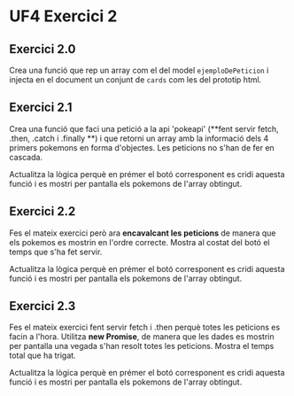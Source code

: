 # UF4 Exercici 2
## Exercici 2.0
Crea una funció que rep un array com el del model `ejemploDePeticion` i injecta en el document un conjunt de `cards` com les del prototip html.
## Exercici 2.1
Crea una funció que faci una petició a la api 'pokeapi' (**fent servir fetch, .then, .catch i .finally **) i que retorni un array amb la informació dels 4 primers pokemons en forma d'objectes. 
Les peticions no s'han de fer en cascada.

Actualitza la lògica perquè en prémer el botó corresponent es cridi aquesta funció i es mostri per pantalla els pokemons de l'array obtingut.


## Exercici 2.2
Fes el mateix exercici però ara **encavalcant les peticions** de manera que els pokemos es mostrin en l'ordre correcte.
Mostra al costat del botó el temps que s'ha fet servir.

Actualitza la lògica perquè en prémer el botó corresponent es cridi aquesta funció i es mostri per pantalla els pokemons de l'array obtingut.

## Exercici 2.3
Fes el mateix exercici fent servir fetch i .then perquè totes les peticions es facin a l'hora.
Utilitza **new Promise**, de manera que les dades es mostrin per pantalla una vegada s'han resolt totes les peticions.
Mostra el temps total que ha trigat.

Actualitza la lògica perquè en prémer el botó corresponent es cridi aquesta funció i es mostri per pantalla els pokemons de l'array obtingut.